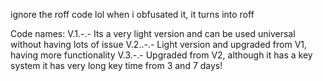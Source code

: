 ignore the roff code lol when i obfusated it, it turns into roff

Code names:
V.1.-.- Its a very light version and can be used universal without having lots of issue
V.2..-.- Light version and upgraded from V1, having more functionality
V.3.-.- Upgraded from V2, although it has a key system it has very long key time from 3 and 7 days!
